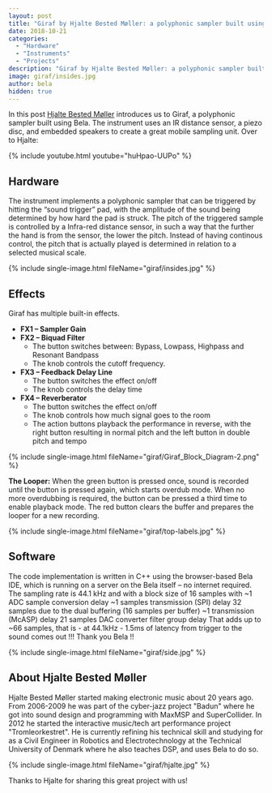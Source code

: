 ```yaml
---
layout: post
title: "Giraf by Hjalte Bested Møller: a polyphonic sampler built using Bela"
date: 2018-10-21
categories:
  - "Hardware"
  - "Instruments"
  - "Projects"
description: "Giraf by Hjalte Bested Møller: a polyphonic sampler built using Bela"
image: giraf/insides.jpg
author: bela
hidden: true
---
```


In this post [Hjalte Bested Møller](https://www.facebook.com/tromleorkestret/) introduces us to Giraf, a polyphonic sampler built using Bela. The instrument uses an IR distance sensor, a piezo disc, and embedded speakers to create a great mobile sampling unit. Over to Hjalte:

{% include youtube.html youtube="huHpao-UUPo" %}

## Hardware

The instrument implements a polyphonic sampler that can be triggered by hitting the “sound trigger” pad, with the amplitude of the sound being determined by how hard the pad is struck. The pitch of the triggered sample is controlled by a Infra-red distance sensor, in such a way that the further the hand is from the sensor, the lower the pitch. Instead of having continous control, the  pitch that is actually played is determined in relation to a selected musical scale. 

{% include single-image.html fileName="giraf/insides.jpg" %}


## Effects 

Giraf has multiple built-in effects.

- **FX1 – Sampler Gain**
- **FX2 – Biquad Filter**
	- The button switches between: Bypass, Lowpass, Highpass and Resonant Bandpass
	- The knob controls the cutoff frequency. 
- **FX3 – Feedback Delay Line** 
	- The button switches the effect on/off 
	- The knob controls the delay time 
- **FX4 – Reverberator**
	- The button switches the effect on/off 
	- The knob controls how much signal goes to the room
	- The action buttons playback the performance in reverse, with the right button resulting in normal pitch and the left button in double pitch and tempo 

{% include single-image.html fileName="giraf/Giraf_Block_Diagram-2.png" %}

**The Looper:** 
When the green button is pressed once, sound is recorded until the button is pressed again, which starts overdub mode. When no more overdubbing is required, the button can be pressed a third time to enable playback mode. The red button clears the buffer and prepares the looper for a new recording. 

{% include single-image.html fileName="giraf/top-labels.jpg" %}


## Software

The code implementation is written in C++ using the browser-based Bela IDE, which is running on a server on the Bela itself – no internet required. The sampling rate is 44.1 kHz and with a block size of 16 samples with ~1 ADC sample conversion delay ~1 samples transmission (SPI) delay 32 samples due to the dual buffering (16 samples per buffer) ~1 transmission (McASP) delay 21 samples DAC converter filter group delay That adds up to ~66 samples, that is - at 44.1kHz - 1.5ms of latency from trigger to the sound comes out !!! Thank you Bela !!

{% include single-image.html fileName="giraf/side.jpg" %}

## About Hjalte Bested Møller

Hjalte Bested Møller started making electronic music about 20 years ago.
From 2006-2009 he was part of the cyber-jazz project "Badun" where he got into sound design and programming with MaxMSP and SuperCollider.
In 2012 he started the interactive music/tech art performance project "Tromleorkestret".
He is currently refining his technical skill and studying for as a Civil Engineer in Robotics and Electrotechnology at the Technical University of Denmark where he also teaches DSP, and uses Bela to do so.

{% include single-image.html fileName="giraf/hjalte.jpg" %}

Thanks to Hjalte for sharing this great project with us!




